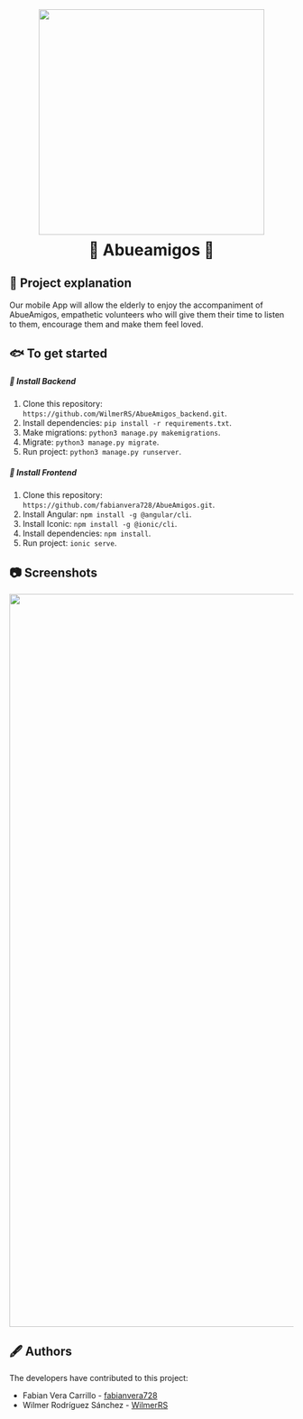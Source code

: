 <div align="center">
  <center>
    <img width="400" height="" src='https://svgshare.com/i/b4q.svg' title='' />
  </center>
</div>
<div align="center">
  <center>
    <h1 style="margin-top:10px;" align="center"> 🚀
      <strong> Abueamigos </strong> 🔭
    </h1>
  </center>
</div>

## 🐧 Project explanation


Our mobile App will allow the elderly to enjoy the accompaniment of AbueAmigos, empathetic volunteers who will give them their time to listen to them, encourage them and make them feel loved.

## 🐟 To get started 

##### 🦏 Install Backend

1. Clone this repository: `https://github.com/WilmerRS/AbueAmigos_backend.git`.
2. Install dependencies: `pip install -r requirements.txt`.
3. Make migrations: `python3 manage.py makemigrations`.
4. Migrate: `python3 manage.py migrate`.
5. Run project: `python3 manage.py runserver`.

##### 🐙 Install Frontend

1. Clone this repository: `https://github.com/fabianvera728/AbueAmigos.git`.
2. Install Angular: `npm install -g @angular/cli`.
3. Install Iconic: `npm install -g @ionic/cli`.
4. Install dependencies: `npm install`.
5. Run project: `ionic serve`.

## 📷 Screenshots
<div align="center">
  <center>
    <img width="1300" height="" src='https://i.ibb.co/2MnwfSN/Frame-170.png' title='Abueamigos' />
  </center>
</div>

## 🖋️ Authors

The developers have contributed to this project:

* Fabian Vera Carrillo - <a href="https://github.com/fabianvera728"> fabianvera728 </a>
* Wilmer Rodríguez Sánchez - <a href="https://github.com/WilmerRS"> WilmerRS </a>
